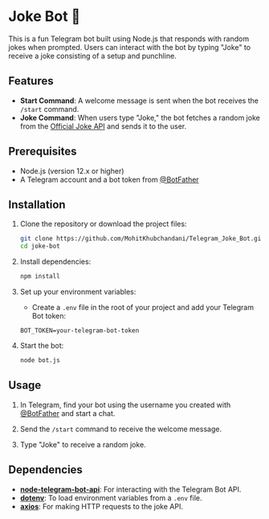 # **Joke Bot 🤖**

This is a fun Telegram bot built using Node.js that responds with random jokes when prompted. Users can interact with the bot by typing "Joke" to receive a joke consisting of a setup and punchline.

## **Features**

- **Start Command**: A welcome message is sent when the bot receives the `/start` command.
- **Joke Command**: When users type "Joke," the bot fetches a random joke from the [Official Joke API](https://official-joke-api.appspot.com/random_joke) and sends it to the user.

## **Prerequisites**

- Node.js (version 12.x or higher)
- A Telegram account and a bot token from [@BotFather](https://t.me/BotFather)

## **Installation**

1. Clone the repository or download the project files:
    ```bash
    git clone https://github.com/MohitKhubchandani/Telegram_Joke_Bot.git
    cd joke-bot
    ```

2. Install dependencies:
    ```bash
    npm install
    ```

3. Set up your environment variables:
    - Create a `.env` file in the root of your project and add your Telegram Bot token:
    ```env
    BOT_TOKEN=your-telegram-bot-token
    ```

4. Start the bot:
    ```bash
    node bot.js
    ```

## **Usage**

1. In Telegram, find your bot using the username you created with [@BotFather](https://t.me/BotFather) and start a chat.

2. Send the `/start` command to receive the welcome message.

3. Type "Joke" to receive a random joke.

## **Dependencies**

- **[node-telegram-bot-api](https://www.npmjs.com/package/node-telegram-bot-api)**: For interacting with the Telegram Bot API.
- **[dotenv](https://www.npmjs.com/package/dotenv)**: To load environment variables from a `.env` file.
- **[axios](https://www.npmjs.com/package/axios)**: For making HTTP requests to the joke API.
